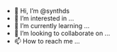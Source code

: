 - 👋 Hi, I’m @synthds
- 👀 I’m interested in ...
- 🌱 I’m currently learning ...
- 💞️ I’m looking to collaborate on ...
- 📫 How to reach me ...

<!---
synthds/synthds is a ✨ special ✨ repository because its `README.md` (this file) appears on your GitHub profile.
You can click the Preview link to take a look at your changes.
--->
